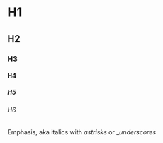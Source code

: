 
# H1
## H2
### H3
#### H4
##### H5
###### H6

Emphasis, aka italics with *astrisks* or __underscores_

